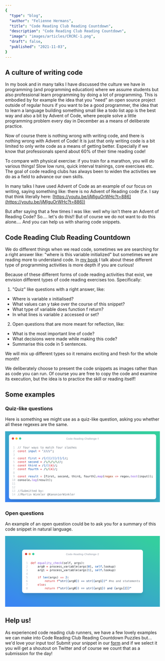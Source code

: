 ```yaml
---
{
  "type": "blog",
  "author": "Felienne Hermans",
  "title": "Code Reading Club Reading Countdown",
  "description": "Code Reading Club Reading Countdown",
  "image": "images/articles/CRCRC-1.png",
  "draft": false,
  "published": "2021-11-03",
}
---
```




## A culture of writing code

In my book and in many talks I have discussed the culture we have in programming (and programming education) where we assume students but also professional learn programming by doing a lot of programming. This is embodied by for example the idea that you "need" an open source project outside of regular hours if you want to be a good programmer, the idea that to learn a language building something small like a todo list app is the best way and also a bit by Advent of Code, where people solve a little programming problem every day in December as a means of deliberate practice.

Now of course there is nothing wrong with writing code, and there is nothing wrong with Advent of Code! It is just that only writing code is a bit limited to only write code as a means of getting better. Especially if we know that professionals spend about 60% of their time reading code!

To compare with physical exercise: if you train for a marathon, you will do various things! Slow low runs, quick interval trainings, core exercises etc. The goal of code reading clubs has always been to widen the activities we do as a field to advance our own skills.

In many talks I have used Advent of Code as an example of our focus on writing, saying something like: there is no Advent of Reading code (f.e. I say that think literally here: [https://youtu.be/jjMlguOrWHc?t=886](https://youtu.be/jjMlguOrWHc?t=886))

But after saying that a few times I was like: well why isn't there an Advent of Reading Code? So.... let's do this!! But of course we do not want to do this alone.... And you can help us with sharing code snippets.

## Code Reading Club Reading Countdown

We do different things when we read code, sometimes we are searching for a right answer like: "where is this variable initialized" but sometimes we are reading more to understand code. In [my book](http://felienne.com/book) I talk about these different type of programming activities is more depth if you are curious!

Because of these different forms of code reading activities that exist, we envision different types of code reading exercises too. Specifically:

1. "Quiz" like questions with a right answer, like:

* Where is variable x initialised?
* What values can y take over the course of this snippet?
* What type of variable does function f return?
* In what lines is variable z accessed or set?

2. Open questions that are more meant for reflection, like:

* What is the most important line of code?
* What decisions were made while making this code?
* Summarise this code in 5 sentences.

We will mix up different types so it remains exciting and fresh for the whole month!

We deliberately choose to present the code snippets as images rather than as code you can run. Of course you are free to copy the code and examine its execution, but the idea is to practice the skill or reading itself!



## Some examples

### Quiz-like questions

Here is something we might use as a quiz-like question, asking you whether all these regexes are the same.

![Advent-of-Code-Dec-2](images/articles/CRCRC-1.png)

### Open questions

An example of an open question could be to ask you for a summary of this code snippet in natural language.

![Advent-of-Code-Dec-1](images/articles/CRCRC-2.png)

## Help us!

As experienced code reading club runners, we have a few lovely examples we can make into Code Reading Club Reading Countdown Puzzles but... we'd love your input too! Submit your snippet in our [form](https://forms.gle/UqbyhhZFwoTxRWvG7) and if we select it you will get a shoutout on Twitter and of course we count that as a submission for the day!

